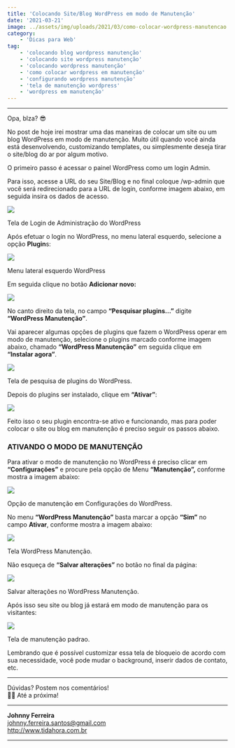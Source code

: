 ```yaml
---
title: 'Colocando Site/Blog WordPress em modo de Manutenção'
date: '2021-03-21'
image: ../assets/img/uploads/2021/03/como-colocar-wordpress-manutencao.jpg
category:
    - 'Dicas para Web'
tag:
    - 'colocando blog wordpress manutenção'
    - 'colocando site wordpress manutenção'
    - 'colocando wordpress manutenção'
    - 'como colocar wordpress em manutenção'
    - 'configurando wordpress manutenção'
    - 'tela de manutenção wordpress'
    - 'wordpress em manutenção'
---
```


- - - - - -


Opa, blza? 😎 

No post de hoje irei mostrar uma das maneiras de colocar um site ou um blog WordPress em modo de manutenção. Muito útil quando você ainda está desenvolvendo, customizando templates, ou simplesmente deseja tirar o site/blog do ar por algum motivo.

O primeiro passo é acessar o painel WordPress como um login Admin.

Para isso, acesse a URL do seu Site/Blog e no final coloque /wp-admin que você será redirecionado para a URL de login, conforme imagem abaixo, em seguida insira os dados de acesso.

![](../assets/img/uploads/2021/03/image.png)

Tela de Login de Administração do WordPress

Após efetuar o login no WordPress, no menu lateral esquerdo, selecione a opção **Plugin**s:

![](../assets/img/uploads/2021/03/Screen-Shot-2021-03-21-at-16.49.40.png)

Menu lateral esquerdo WordPress

Em seguida clique no botão **Adicionar novo:**

![](../assets/img/uploads/2021/03/image-1.png)

No canto direito da tela, no campo **“Pesquisar plugins…”** digite **“WordPress Manutenção”**.

Vai aparecer algumas opções de plugins que fazem o WordPress operar em modo de manutenção, selecione o plugins marcado conforme imagem abaixo, chamado **“WordPress Manutenção”** em seguida clique em **“Instalar agora”**.  

![](../assets/img/uploads/2021/03/image-2-1024x584.png)

Tela de pesquisa de plugins do WordPress.

Depois do plugins ser instalado, clique em **“Ativar”**:

![](../assets/img/uploads/2021/03/Screen-Shot-2021-03-21-at-16.57.15.png)

Feito isso o seu plugin encontra-se ativo e funcionando, mas para poder colocar o site ou blog em manutenção é preciso seguir os passos abaixo.

### ATIVANDO O MODO DE MANUTENÇÃO

Para ativar o modo de manutenção no WordPress é preciso clicar em **“Configurações”** e procure pela opção de Menu **“Manutenção”,** conforme mostra a imagem abaixo:

![](../assets/img/uploads/2021/03/Screen-Shot-2021-03-21-at-16.59.52.png)

Opção de manutenção em Configurações do WordPress.

No menu **“WordPress Manutenção”**  basta marcar a opção **“Sim”** no campo **Ativar**, conforme mostra a imagem abaixo:

![](../assets/img/uploads/2021/03/Screen-Shot-2021-03-21-at-17.02.35-1024x581.png)

Tela WordPress Manutenção.

Não esqueça de **“Salvar alterações”** no botão no final da página:

![](../assets/img/uploads/2021/03/image-4.png)

Salvar alterações no WordPress Manutenção.

Após isso seu site ou blog já estará em modo de manutenção para os visitantes:

![](../assets/img/uploads/2021/03/image-6-1024x546.png)

Tela de manutenção padrao.

Lembrando que é possível customizar essa tela de bloqueio de acordo com sua necessidade, você pode mudar o background, inserir dados de contato, etc.

- - - - - -

Dúvidas? Postem nos comentários!  
👋🏼 Até a próxima!

- - - - - -

**Johnny Ferreira**  
<johnny.ferreira.santos@gmail.com>  
<http://www.tidahora.com.br>

- - - - - -

